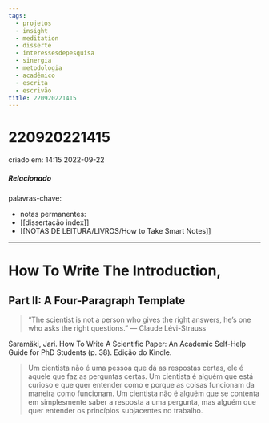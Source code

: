 ```yaml
---
tags:
  - projetos
  - insight
  - meditation
  - disserte
  - interessesdepesquisa
  - sinergia
  - metodologia
  - acadêmico
  - escrita
  - escrivão
title: 220920221415
---
```

# 220920221415
criado em: 14:15 2022-09-22

##### Relacionado
palavras-chave: 
- notas permanentes: 
- [[dissertação index]]
- [[NOTAS DE LEITURA/LIVROS/How to Take Smart Notes]]

---
# How To Write The Introduction, 
## Part II: A Four-Paragraph Template 
>“The scientist is not a person who gives the right answers, he’s one who asks the right questions.” ― Claude Lévi-Strauss

Saramäki, Jari. How To Write A Scientific Paper: An Academic Self-Help Guide for PhD Students (p. 38). Edição do Kindle. 

>Um cientista não é uma pessoa que dá as respostas certas, ele é aquele que faz as perguntas certas. Um cientista é alguém que está curioso e que quer entender como e porque as coisas funcionam da maneira como funcionam. Um cientista não é alguém que se contenta em simplesmente saber a resposta a uma pergunta, mas alguém que quer entender os princípios subjacentes no trabalho.
